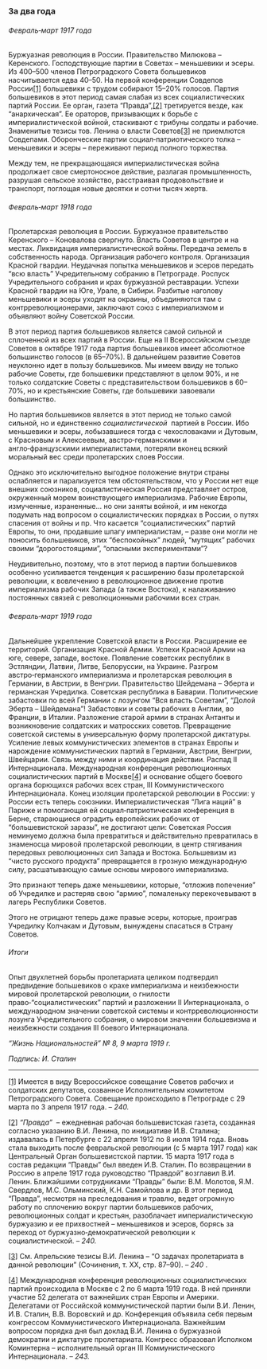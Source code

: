 ### За два года

###### Февраль‑март 1917 года

Буржуазная революция в России. Правительство Милюкова – Керенского. Господствующие партии в Советах – меньшевики и эсеры. Из 400–500 членов Петроградского Совета большевиков насчитывается едва 40–50. На первой конференции Совдепов России[[1]](#_ftn1) большевики с трудом собирают 15–20% голосов. Партия большевиков в этот период самая слабая из всех социалистических партий России. Ее орган, газета “Правда”,[[2]](#_ftn2) третируется везде, как “анархическая”. Ее ораторов, призывающих к борьбе с империалистической войной, стаскивают с трибуны солдаты и рабочие. Знаменитые тезисы тов. Ленина о власти Советов[[3]](#_ftn3) не приемлются Совдепами. Оборонческие партии социал‑патриотического толка – меньшевики и эсеры – переживают период полного торжества.

Между тем, не прекращающаяся империалистическая война продолжает свое смертоносное действие, разлагая промышленность, разрушая сельское хозяйство, расстраивая продовольствие и транспорт, поглощая новые десятки и сотни тысяч жертв.

###### Февраль‑март 1918 года

Пролетарская революция в России. Буржуазное правительство Керенского – Коновалова свергнуто. Власть Советов в центре и на местах. Ликвидация империалистической войны. Передача земель в собственность народа. Организация рабочего контроля. Организация Красной гвардии. Неудачная попытка меньшевиков и эсеров передать “всю власть” Учредительному собранию в Петрограде. Роспуск Учредительного собрания и крах буржуазной реставрации. Успехи Красной гвардии на Юге, Урале, в Сибири. Разбитые наголову меньшевики и эсеры уходят на окраины, объединяются там с контрреволюционерами, заключают союз с империализмом и объявляют войну Советской России.

В этот период партия большевиков является самой сильной и сплоченной из всех партий в России. Еще на II Всероссийском съезде Советов в октябре 1917 года партия большевиков имеет абсолютное большинство голосов (в 65–70%). В дальнейшем развитие Советов неуклонно идет в пользу большевиков. Мы имеем ввиду не только рабочие Советы, где большевики представляют в целом 90%, и не только солдатские Советы с представительством большевиков в 60–70%, но и крестьянские Советы, где большевики завоевали большинство.

Но партия большевиков является в этот период не только самой сильной, но и единственно _социалистической_  партией в России. Ибо меньшевики и эсеры, лобызавшиеся тогда с чехословаками и Дутовым, с Красновым и Алексеевым, австро‑германскими и англо‑французскими империалистами, потеряли вконец всякий моральный вес среди пролетарских слоев России.

Однако это исключительно выгодное положение внутри страны ослабляется и парализуется тем обстоятельством, что у России нет еще внешних союзников, социалистическая Россия представляет остров, окруженный морем воинствующего империализма. Рабочие Европы, измученные, израненные… но они заняты войной, и им некогда подумать над вопросом о социалистических порядках в России, о путях спасения от войны и пр. Что касается “социалистических” партий Европы, то они, продавшие шпагу империалистам, – разве они могли не поносить большевиков, этих “беспокойных” людей, “мутящих” рабочих своими “дорогостоящими”, “опасными экспериментами”?

Неудивительно, поэтому, что в этот период в партии большевиков особенно усиливается тенденция к расширению базы пролетарской революции, к вовлечению в революционное движение против империализма рабочих Запада (а также Востока), к налаживанию постоянных связей с революционными рабочими всех стран.

###### Февраль‑март 1919 года

Дальнейшее укрепление Советской власти в России. Расширение ее территорий. Организация Красной Армии. Успехи Красной Армии на юге, севере, западе, востоке. Появление советских республик в Эстляндии, Латвии, Литве, Белоруссии, на Украине. Разгром австро‑германского империализма и пролетарская революция в Германии, в Австрии, в Венгрии. Правительство Шейдемана – Эберта и германская Учредилка. Советская республика в Баварии. Политические забастовки по всей Германии с лозунгом “Вся власть Советам”, “Долой Эберта – Шейдемана”! Забастовки и советы рабочих в Англии, во Франции, в Италии. Разложение старой армии в странах Антанты и возникновение солдатских и матросских советов. Превращение советской системы в универсальную форму пролетарской диктатуры. Усиление левых коммунистических элементов в странах Европы и нарождение коммунистических партий в Германии, Австрии, Венгрии, Швейцарии. Связь между ними и координация действии. Распад II Интернационала. Международная конференция революционных социалистических партий в Москве[[4]](#_ftn4) и основание общего боевого органа борющихся рабочих всех стран, III Коммунистического Интернационала. Конец изоляции пролетарской революции в России: у России есть теперь союзники. Империалистическая “Лига наций” в Париже и помогающая ей социал‑патриотическая конференция в Берне, старающиеся оградить европейских рабочих от “большевистской заразы”, не достигают цели: Советская Россия неминуемо должна была превратиться и действительно превратилась в знаменосца мировой пролетарской революции, в центр стягивания передовых революционных сил Запада и Востока. Большевизм из “чисто русского продукта” превращается в грозную международную силу, расшатывающую самые основы мирового империализма.

Это признают теперь даже меньшевики, которые, “отложив попечение” об Учредилке и растеряв свою “армию”, помаленьку перекочевывают в лагерь Республики Советов.

Этого не отрицают теперь даже правые эсеры, которые, проиграв Учредилку Колчакам и Дутовым, вынуждены спасаться в Страну Советов.

###### Итоги

Опыт двухлетней борьбы пролетариата целиком подтвердил предвидение большевиков о крахе империализма и неизбежности мировой пролетарской революции, о гнилости право‑“социалистических” партий и разложении II Интернационала, о международном значении советской системы и контрреволюционности лозунга Учредительного собрания, о мировом значении большевизма и неизбежности создания III боевого Интернационала.

_“Жизнь Национальностей” №_ _8, 9 марта 1919_ _г._

_Подпись: И. Сталин_

  

---

[[1]](#_ftnref1) Имеется в виду Всероссийское совещание Советов рабочих и солдатских депутатов, созванное Исполнительным комитетом Петроградского Совета. Совещание происходило в Петрограде с 29 марта по 3 апреля 1917 года. – _240._

[[2]](#_ftnref2) _“Правда”_  – ежедневная рабочая большевистская газета, созданная согласно указанию В.И. Ленина, по инициативе И.В. Сталина; издавалась в Петербурге с 22 апреля 1912 по 8 июля 1914 года. Вновь стала выходить после февральской революции (с 5 марта 1917 года) как Центральный Орган большевистской партии. 15 марта 1917 года в состав редакции “Правды” был введен И.В. Сталин. По возвращении в Россию в апреле 1917 года руководство “Правдой” возглавил В.И. Ленин. Ближайшими сотрудниками “Правды” были: В.М. Молотов, Я.М. Свердлов, М.С. Ольминский, К.Н. Самойлова и др. В этот период “Правда”, несмотря на преследования и травлю, ведет огромную работу по сплочению вокруг партии большевиков рабочих, революционных солдат и крестьян, разоблачает империалистическую буржуазию и ее прихвостней – меньшевиков и эсеров, борясь за переход от буржуазно‑демократической революции к социалистической. – _240._

[[3]](#_ftnref3) См. Апрельские тезисы В.И. Ленина – “О задачах пролетариата в данной революции” (Сочинения, т. XX, стр. 87–90). – _240_ .

[[4]](#_ftnref4) Международная конференция революционных социалистических партий происходила в Москве с 2 по 6 марта 1919 года. В ней приняли участие 52 делегата от важнейших стран Европы и Америки. Делегатами от Российской коммунистической партии были В.И. Ленин, И.В. Сталин, В.В. Воровский и др. Конференция объявила себя первым конгрессом Коммунистического Интернационала. Важнейшим вопросом порядка дня был доклад В.И. Ленина о буржуазной демократии и диктатуре пролетариата. Конгресс образовал Исполком Коминтерна – исполнительный орган III Коммунистического Интернационала. – _243._